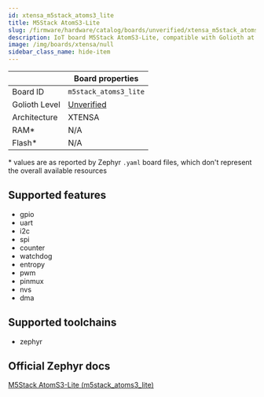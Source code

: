 ```yaml
---
id: xtensa_m5stack_atoms3_lite
title: M5Stack AtomS3-Lite
slug: /firmware/hardware/catalog/boards/unverified/xtensa_m5stack_atoms3_lite
description: IoT board M5Stack AtomS3-Lite, compatible with Golioth at unverified level.
image: /img/boards/xtensa/null
sidebar_class_name: hide-item
---
```


[//]: # (This is an auto-generated file, do not edit! Changes to it will be lost upon re-generation)



|                | Board properties     |
| -------------  | -------------------- |
| Board ID       | `m5stack_atoms3_lite` |
| Golioth Level  | [Unverified](/firmware/hardware#unverified-boards) |
| Architecture   | XTENSA |
| RAM*           | N/A |
| Flash*         | N/A |

\* values are as reported by Zephyr `.yaml` board files, which don't represent the overall available resources



## Supported features

* gpio
* uart
* i2c
* spi
* counter
* watchdog
* entropy
* pwm
* pinmux
* nvs
* dma

## Supported toolchains

* zephyr

## Official Zephyr docs

[M5Stack AtomS3-Lite (m5stack_atoms3_lite)](https://docs.zephyrproject.org/latest/boards/xtensa/m5stack_atoms3_lite/doc/index.html)
